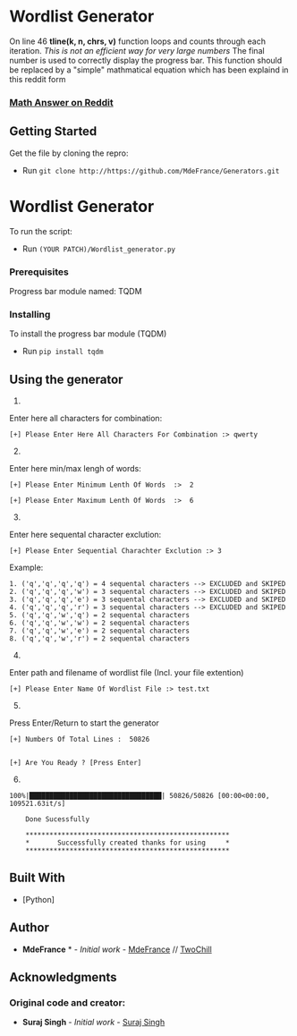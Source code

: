 # Wordlist Generator
On line 46 **tline(k, n, chrs, v)** function loops and counts through each iteration.
*This is not an efficient way for very large numbers*
The final number is used to correctly display the progress bar.
This function should be replaced by a "simple" mathmatical equation which has been explaind in this reddit form

### [Math Answer on Reddit](https://www.reddit.com/r/askmath/comments/cslrbd/im_trying_to_find_an_equation_where_i_can_exclude/exfnpmk?utm_source=share&utm_medium=web2x)

## Getting Started

Get the file by cloning the repro:
* Run ``` git clone http://https://github.com/MdeFrance/Generators.git ```


# Wordlist Generator

To run the script:
* Run ```(YOUR PATCH)/Wordlist_generator.py```


### Prerequisites

Progress bar module named: TQDM


### Installing
To install the progress bar module (TQDM)
* Run ``` pip install tqdm ``` 


## Using the generator

1.
Enter here all characters for combination:
```
[+] Please Enter Here All Characters For Combination :> qwerty
```

2.
Enter here min/max lengh of words:
```
[+] Please Enter Minimum Lenth Of Words  :>  2

[+] Please Enter Maximum Lenth Of Words  :>  6
```

3.
Enter here sequental character exclution:
```
[+] Please Enter Sequential Charachter Exclution :> 3
```
Example:
```
1. ('q','q','q','q') = 4 sequental characters --> EXCLUDED and SKIPED
2. ('q','q','q','w') = 3 sequental characters --> EXCLUDED and SKIPED
3. ('q','q','q','e') = 3 sequental characters --> EXCLUDED and SKIPED
4. ('q','q','q','r') = 3 sequental characters --> EXCLUDED and SKIPED
5. ('q','q','w','q') = 2 sequental characters
6. ('q','q','w','w') = 2 sequental characters
7. ('q','q','w','e') = 2 sequental characters
8. ('q','q','w','r') = 2 sequental characters
```

4.
Enter path and filename of wordlist file (Incl. your file extention)
```
[+] Please Enter Name Of Wordlist File :> test.txt
```

5.
Press Enter/Return to start the generator
```
[+] Numbers Of Total Lines :  50826


[+] Are You Ready ?	[Press Enter]
```

6. 
```
100%|█████████████████████████████████| 50826/50826 [00:00<00:00, 109521.63it/s]

	Done Sucessfully

	***************************************************
	*       Successfully created thanks for using     *
	***************************************************
```

## Built With

* [Python]


## Author

* **MdeFrance** * - *Initial work* - [MdeFrance](https://github.com/MdeFrance) // [TwoChill](https://github.com/TwoChill)

## Acknowledgments

### Original code and creator:

* **Suraj Singh** - *Initial work* - [Suraj Singh](http://bitforestinfo.blogspot.in/) 

